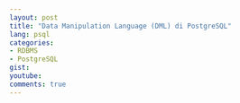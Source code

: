 ```yaml
---
layout: post
title: "Data Manipulation Language (DML) di PostgreSQL"
lang: psql
categories:
- RDBMS
- PostgreSQL
gist: 
youtube: 
comments: true
---
```


